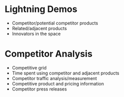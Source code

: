 # Lightning Demos

* Competitor/potential competitor products
* Related/adjacent products
* Innovators in the space

# Competitor Analysis

* Competitive grid
* Time spent using competitor and adjacent products
* Competitor traffic analysis/measurement
* Competitive product and pricing information
* Competitor press releases
